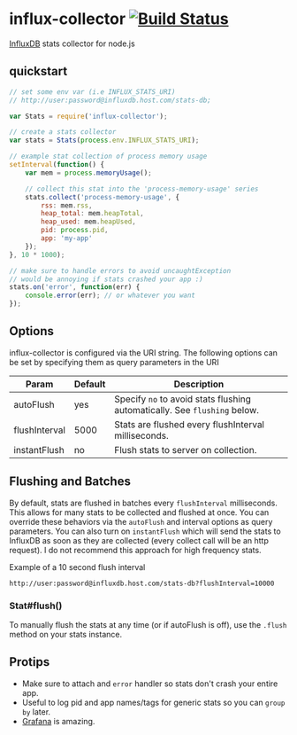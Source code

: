# influx-collector [![Build Status](https://travis-ci.org/defunctzombie/node-influx-collector.svg?branch=master)](https://travis-ci.org/defunctzombie/node-influx-collector)

[InfluxDB](http://influxdb.com/) stats collector for node.js

## quickstart

```js
// set some env var (i.e INFLUX_STATS_URI)
// http://user:password@influxdb.host.com/stats-db;

var Stats = require('influx-collector');

// create a stats collector
var stats = Stats(process.env.INFLUX_STATS_URI);

// example stat collection of process memory usage
setInterval(function() {
    var mem = process.memoryUsage();

    // collect this stat into the 'process-memory-usage' series
    stats.collect('process-memory-usage', {
        rss: mem.rss,
        heap_total: mem.heapTotal,
        heap_used: mem.heapUsed,
        pid: process.pid,
        app: 'my-app'
    });
}, 10 * 1000);

// make sure to handle errors to avoid uncaughtException
// would be annoying if stats crashed your app :)
stats.on('error', function(err) {
    console.error(err); // or whatever you want
});
```

## Options

influx-collector is configured via the URI string. The following options can be set by specifying them as query parameters in the URI

| Param | Default | Description |
| --- | --- | --- |
| autoFlush | yes | Specify `no` to avoid stats flushing automatically. See `flushing` below. |
| flushInterval | 5000 | Stats are flushed every flushInterval milliseconds. |
| instantFlush | no | Flush stats to server on collection. |

## Flushing and Batches

By default, stats are flushed in batches every `flushInterval` milliseconds. This allows for many stats to be collected and flushed at once. You can override these behaviors via the `autoFlush` and interval options as query parameters. You can also turn on `instantFlush` which will send the stats to InfluxDB as soon as they are collected (every collect call will be an http request). I do not recommend this approach for high frequency stats.

Example of a 10 second flush interval

```
http://user:password@influxdb.host.com/stats-db?flushInterval=10000
```

### Stat#flush()

To manually flush the stats at any time (or if autoFlush is off), use the `.flush` method on your stats instance.

## Protips

* Make sure to attach and `error` handler so stats don't crash your entire app.
* Useful to log pid and app names/tags for generic stats so you can `group by` later.
* [Grafana](http://grafana.org/) is amazing.
